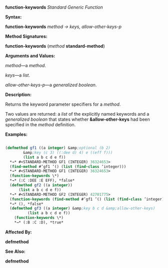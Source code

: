 **function-keywords** *Standard Generic Function* 



**Syntax:** 



**function-keywords** *method → keys, allow-other-keys-p* 



**Method Signatures:** 



**function-keywords** (*method* **standard-method**) 



**Arguments and Values:** 



*method*—a *method*. 



*keys*—a *list*. 



*allow-other-keys-p*—a *generalized boolean*. 



**Description:** 



Returns the keyword parameter specifiers for a *method*. 



Two values are returned: a *list* of the explicitly named keywords and a *generalized boolean* that states whether **&amp;allow-other-keys** had been specified in the *method* definition. 



**Examples:**
```lisp

(defmethod gf1 ((a integer) &amp;optional (b 2) 
		&amp;key (c 3) ((:dee d) 4) e ((eff f))) 
		(list a b c d e f)) 
  *→* #<STANDARD-METHOD GF1 (INTEGER) 36324653> 
  (find-method #’gf1 ’() (list (find-class ’integer))) 
  *→* #<STANDARD-METHOD GF1 (INTEGER) 36324653> 
  (function-keywords \*) 
  *→* (:C :DEE :E EFF), *false* 
  (defmethod gf2 ((a integer)) 
      (list a b c d e f)) 
  *→* #<STANDARD-METHOD GF2 (INTEGER) 42701775> 
  (function-keywords (find-method #’gf1 ’() (list (find-class ’integer)))) 
  *→* (), *false* 
  (defmethod gf3 ((a integer) &amp;key b c d &amp;allow-other-keys) 
		  (list a b c d e f)) 
    (function-keywords \*) 
    *→* (:B :C :D), *true* 

```
**Affected By:** 



**defmethod** 







 



 



**See Also:** 



**defmethod** 



